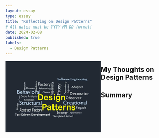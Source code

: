 ```yaml
---
layout: essay
type: essay
title: "Reflecting on Design Patterns"
# All dates must be YYYY-MM-DD format!
date: 2024-02-08
published: true
labels:
  - Design Patterns
---
```


<img width="300px" class="rounded float-start pe-4" style="float: left" src="../img/design-patterns.jpg"> 


## My Thoughts on Design Patterns


## Summary

